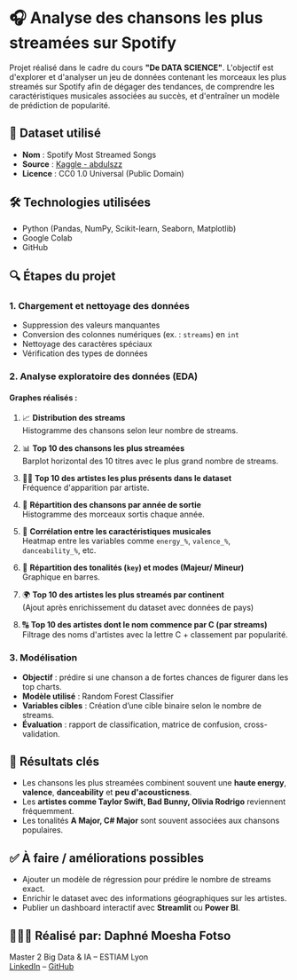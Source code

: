 # 🎧 Analyse des chansons les plus streamées sur Spotify

Projet réalisé dans le cadre du cours **"De DATA SCIENCE"**. L'objectif est d'explorer et d'analyser un jeu de données contenant les morceaux les plus streamés sur Spotify afin de dégager des tendances, de comprendre les caractéristiques musicales associées au succès, et d'entraîner un modèle de prédiction de popularité.

## 📁 Dataset utilisé

- **Nom** : Spotify Most Streamed Songs
- **Source** : [Kaggle - abdulszz](https://www.kaggle.com/datasets/abdulszz/spotify-most-streamed-songs)
- **Licence** : CC0 1.0 Universal (Public Domain)

## 🛠️ Technologies utilisées

- Python (Pandas, NumPy, Scikit-learn, Seaborn, Matplotlib)
- Google Colab
- GitHub

## 🔍 Étapes du projet

### 1. Chargement et nettoyage des données

- Suppression des valeurs manquantes
- Conversion des colonnes numériques (ex. : `streams`) en `int`
- Nettoyage des caractères spéciaux
- Vérification des types de données

### 2. Analyse exploratoire des données (EDA)

#### Graphes réalisés :

1. 📈 **Distribution des streams**  
   Histogramme des chansons selon leur nombre de streams.

2. 📊 **Top 10 des chansons les plus streamées**  
   Barplot horizontal des 10 titres avec le plus grand nombre de streams.

3. 🧑‍🎤 **Top 10 des artistes les plus présents dans le dataset**  
   Fréquence d'apparition par artiste.

4. 🧭 **Répartition des chansons par année de sortie**  
   Histogramme des morceaux sortis chaque année.

5. 🎵 **Corrélation entre les caractéristiques musicales**  
   Heatmap entre les variables comme `energy_%`, `valence_%`, `danceability_%`, etc.

6. 🎹 **Répartition des tonalités (`key`) et modes (Majeur/ Mineur)**  
   Graphique en barres.

7. 🌍 **Top 10 des artistes les plus streamés par continent**  
   (Ajout après enrichissement du dataset avec données de pays)

8. 🔠 **Top 10 des artistes dont le nom commence par C (par streams)**  
   Filtrage des noms d'artistes avec la lettre C + classement par popularité.

### 3. Modélisation

- **Objectif** : prédire si une chanson a de fortes chances de figurer dans les top charts.
- **Modèle utilisé** : Random Forest Classifier
- **Variables cibles** : Création d’une cible binaire selon le nombre de streams.
- **Évaluation** : rapport de classification, matrice de confusion, cross-validation.

## 📌 Résultats clés

- Les chansons les plus streamées combinent souvent une **haute energy**, **valence**, **danceability** et **peu d'acousticness**.
- Les **artistes comme Taylor Swift, Bad Bunny, Olivia Rodrigo** reviennent fréquemment.
- Les tonalités **A Major, C# Major** sont souvent associées aux chansons populaires.


## ✅ À faire / améliorations possibles

- Ajouter un modèle de régression pour prédire le nombre de streams exact.
- Enrichir le dataset avec des informations géographiques sur les artistes.
- Publier un dashboard interactif avec **Streamlit** ou **Power BI**.

## 👩🏽‍💻 Réalisé par: **Daphné Moesha Fotso** 
 
Master 2 Big Data & IA – ESTIAM Lyon  
[LinkedIn](https://www.linkedin.com/in/daphne-fotso) – [GitHub](https://github.com/)


